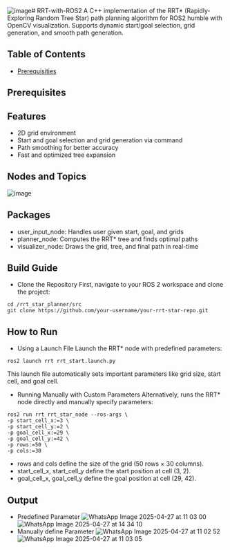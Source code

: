 ![image](https://github.com/user-attachments/assets/dd1e8db4-d568-4577-bc63-9c9f069e3aae)# RRT-with-ROS2
A C++ implementation of the RRT* (Rapidly-Exploring Random Tree Star) path planning algorithm for ROS2 humble with OpenCV visualization. Supports dynamic start/goal selection, grid generation, and smooth path generation.
## Table of Contents
- [Prerequisities](#prequisities)
## Prerequisites
## Features
- 2D grid environment 
- Start and goal selection and grid generation via command
- Path smoothing for better accuracy
- Fast and optimized tree expansion
## Nodes and Topics
![image](https://github.com/user-attachments/assets/25cb0ad3-c159-4ece-b668-166a497e51c0)
## Packages
- user_input_node: Handles user given start, goal, and grids
- planner_node: Computes the RRT* tree and finds optimal paths
- visualizer_node: Draws the grid, tree, and final path in real-time
## Build Guide 
- Clone the Repository
First, navigate to your ROS 2 workspace and clone the project:
```
cd /rrt_star_planner/src
git clone https://github.com/your-username/your-rrt-star-repo.git
```
## How to Run
- Using a Launch File
Launch the RRT* node with predefined parameters:
```
ros2 launch rrt rrt_start.launch.py
```
This launch file automatically sets important parameters like grid size, start cell, and goal cell.

- Running Manually with Custom Parameters
Alternatively, runs the RRT* node directly and manually specify parameters:
```
ros2 run rrt rrt_star_node --ros-args \
-p start_cell_x:=3 \
-p start_cell_y:=2 \
-p goal_cell_x:=29 \
-p goal_cell_y:=42 \
-p rows:=50 \
-p cols:=30
```
- rows and cols define the size of the grid (50 rows × 30 columns).
- start_cell_x, start_cell_y define the start position at cell (3, 2).
- goal_cell_x, goal_cell_y define the goal position at cell (29, 42).
## Output
- Predefined Parameter
![WhatsApp Image 2025-04-27 at 11 03 00](https://github.com/user-attachments/assets/13d3be5e-048d-4582-8596-845cf1e26f70)
![WhatsApp Image 2025-04-27 at 14 34 10](https://github.com/user-attachments/assets/172245a5-1337-4f9f-a279-117ddeeb3e93)
- Manually define Parameter
![WhatsApp Image 2025-04-27 at 11 02 52](https://github.com/user-attachments/assets/5aae5c39-e96b-4a98-a88d-a965bc86568a)
![WhatsApp Image 2025-04-27 at 11 03 05](https://github.com/user-attachments/assets/8c2b3494-39b3-46f0-9790-80d981b862d1)





